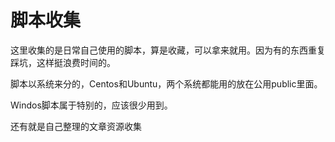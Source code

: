 # 脚本收集

这里收集的是日常自己使用的脚本，算是收藏，可以拿来就用。因为有的东西重复踩坑，这样挺浪费时间的。

脚本以系统来分的，Centos和Ubuntu，两个系统都能用的放在公用public里面。

Windos脚本属于特别的，应该很少用到。







还有就是自己整理的文章资源收集